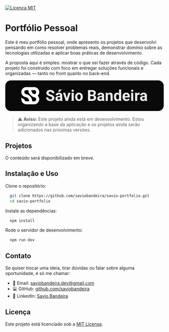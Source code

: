 
[![Licença MIT](https://img.shields.io/badge/Licença-MIT-green.svg)](LICENSE)


# Portfólio Pessoal


Este é meu portfólio pessoal, onde apresento os projetos que desenvolvi pensando em como resolver problemas reais, demonstrar domínio sobre as tecnologias utilizadas e aplicar boas práticas de desenvolvimento.

A proposta aqui é simples: mostrar o que sei fazer através de código. Cada projeto foi construído com foco em entregar soluções funcionais e organizadas — tanto no front quanto no back-end.

<img src="./public/images/banner.png" alt="Project banner"/>

> ⚠️ **Aviso:** Este projeto ainda está em desenvolvimento. Estou organizando a base da aplicação e os projetos ainda serão adicionados nas próximas versões.


## Projetos

O conteúdo será disponibilizado em breve.


## Instalação e Uso

Clone o repositório:

```bash
  git clone https://github.com/saviobandeira/savio-portfolio.git
  cd savio-portfolio
```

Instale as dependências:

```bash
  npm install
```

Rode o servidor de desenvolvimento:

```bash
  npm run dev
```


## Contato

Se quiser trocar uma ideia, tirar dúvidas ou falar sobre alguma oportunidade, é só me chamar:

- 📧 Email: saviobandeira.dev@gmail.com
- 💻 GitHub: [github.com/saviobandeira](https://github.com/saviobandeira/)  
- 🔗 LinkedIn: [Savio Bandeira](https://www.linkedin.com/in/savio-bandeira-79760620b/)

## Licença

Este projeto está licenciado sob a [MIT License](LICENSE).